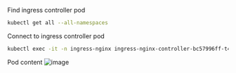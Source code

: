 Find ingress controller pod
```bash
kubectl get all --all-namespaces
```
Connect to ingress controller pod
```bash
kubectl exec -it -n ingress-nginx ingress-nginx-controller-bc57996ff-t467b -- /bin/bash
```
Pod content
![image](https://github.com/user-attachments/assets/c0a3df90-7c0d-473b-9c6e-87bf6d18ae81)
